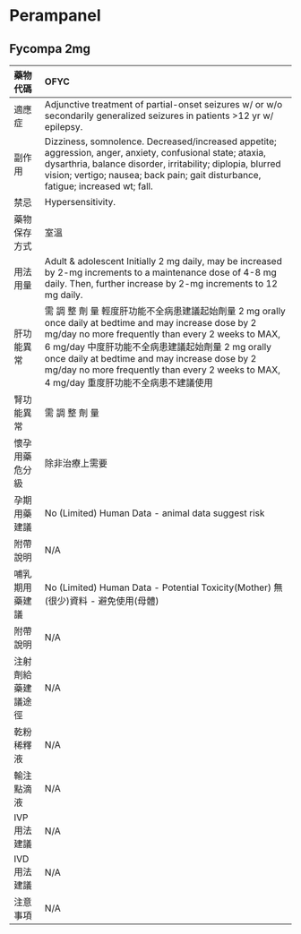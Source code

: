 # Perampanel

## Fycompa 2mg

| 藥物代碼           | OFYC                                                                                                                                                                                                                                                                                                                                                             |
|:-------------------|:-----------------------------------------------------------------------------------------------------------------------------------------------------------------------------------------------------------------------------------------------------------------------------------------------------------------------------------------------------------------|
| 適應症             | Adjunctive treatment of partial-onset seizures w/ or w/o secondarily generalized seizures in patients >12 yr w/ epilepsy.                                                                                                                                                                                                                                        |
| 副作用             | Dizziness, somnolence. Decreased/increased appetite; aggression, anger, anxiety, confusional state; ataxia, dysarthria, balance disorder, irritability; diplopia, blurred vision; vertigo; nausea; back pain; gait disturbance, fatigue; increased wt; fall.                                                                                                     |
| 禁忌               | Hypersensitivity.                                                                                                                                                                                                                                                                                                                                                |
| 藥物保存方式       | 室溫                                                                                                                                                                                                                                                                                                                                                             |
| 用法用量           | Adult & adolescent Initially 2 mg daily, may be increased by 2-mg increments to a maintenance dose of 4-8 mg daily. Then, further increase by 2-mg increments to 12 mg daily.                                                                                                                                                                                    |
| 肝功能異常         | 需 調 整 劑 量  輕度肝功能不全病患建議起始劑量 2 mg orally once daily at bedtime and may increase dose by 2 mg/day no more frequently than every 2 weeks to MAX, 6 mg/day 中度肝功能不全病患建議起始劑量 2 mg orally once daily at bedtime and may increase dose by 2 mg/day no more frequently than every 2 weeks to MAX, 4 mg/day 重度肝功能不全病患不建議使用 |
| 腎功能異常         | 需 調 整 劑 量                                                                                                                                                                                                                                                                                                                                                   |
| 懷孕用藥危分級     | 除非治療上需要                                                                                                                                                                                                                                                                                                                                                   |
| 孕期用藥建議       | No (Limited) Human Data - animal data suggest risk                                                                                                                                                                                                                                                                                                               |
| 附帶說明           | N/A                                                                                                                                                                                                                                                                                                                                                              |
| 哺乳期用藥建議     | No (Limited) Human Data - Potential Toxicity(Mother) 無(很少)資料 - 避免使用(母體)                                                                                                                                                                                                                                                                               |
| 附帶說明           | N/A                                                                                                                                                                                                                                                                                                                                                              |
| 注射劑給藥建議途徑 | N/A                                                                                                                                                                                                                                                                                                                                                              |
| 乾粉稀釋液         | N/A                                                                                                                                                                                                                                                                                                                                                              |
| 輸注點滴液         | N/A                                                                                                                                                                                                                                                                                                                                                              |
| IVP 用法建議       | N/A                                                                                                                                                                                                                                                                                                                                                              |
| IVD 用法建議       | N/A                                                                                                                                                                                                                                                                                                                                                              |
| 注意事項           | N/A                                                                                                                                                                                                                                                                                                                                                              |

